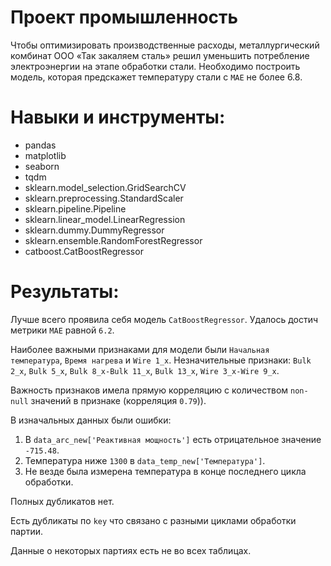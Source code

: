 # Проект промышленность
Чтобы оптимизировать производственные расходы, металлургический комбинат ООО «Так закаляем сталь» решил уменьшить потребление электроэнергии на этапе обработки стали. Необходимо построить модель, которая предскажет температуру стали с `MAE` не более 6.8.
# Навыки и инструменты:
- pandas
- matplotlib
- seaborn
- tqdm
- sklearn.model_selection.GridSearchCV
- sklearn.preprocessing.StandardScaler
- sklearn.pipeline.Pipeline
- sklearn.linear_model.LinearRegression
- sklearn.dummy.DummyRegressor
- sklearn.ensemble.RandomForestRegressor
- catboost.CatBoostRegressor
# Результаты:
Лучше всего проявила себя модель `CatBoostRegressor`. Удалось достич метрики `MAE` равной `6.2`.

Наиболее важными признаками для модели были `Начальная температура`, `Время нагрева` и `Wire 1_x`. Незначительные признаки: `Bulk 2_x`, `Bulk 5_x`, `Bulk 8_x-Bulk 11_x`, `Bulk 13_x`, `Wire 3_x-Wire 9_x`. 

Важность признаков имела прямую корреляцию с количеством `non-null` значений в признаке (корреляция `0.79`)).

В изначальных данных были ошибки:
1. В `data_arc_new['Реактивная мощность']` есть отрицательное значение `-715.48`.
2. Температура ниже `1300` в `data_temp_new['Температура']`.
3. Не везде была измерена температура в конце последнего цикла обработки.

Полных дубликатов нет.

Есть дубликаты по `key` что связано с разными циклами обработки партии.

Данные о некоторых партиях есть не во всех таблицах.
